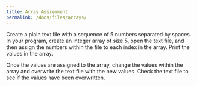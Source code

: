 ```yaml
---
title: Array Assignment
permalink: /docs/files/arrays/
---
```

Create a plain text file with a sequence of 5 numbers separated by spaces. In your program, create an integer array of size 5, open the text file, and then assign the numbers within the file to each index in the array. Print the values in the array.

Once the values are assigned to the array, change the values within the array and overwrite the text file with the new values. Check the text file to see if the values have been overwritten.